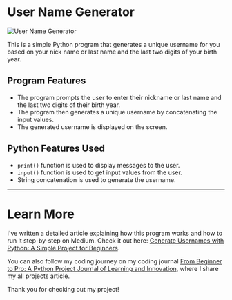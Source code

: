 # User Name Generator

![User Name Generator](https://user-images.githubusercontent.com/29802859/219423998-0071c064-3047-4c6b-92e5-590fd451c6e3.png)

This is a simple Python program that generates a unique username for you based on your nick name or last name and the last two digits of your birth year.

## Program Features
- The program prompts the user to enter their nickname or last name and the last two digits of their birth year.
- The program then generates a unique username by concatenating the input values.
- The generated username is displayed on the screen.

## Python Features Used
- `print()` function is used to display messages to the user.
- `input()` function is used to get input values from the user.
- String concatenation is used to generate the username.

---

# Learn More
I've written a detailed article explaining how this program works and how to run it step-by-step on Medium. Check it out here: [Generate Usernames with Python: A Simple Project for Beginners](https://medium.com/@ajbrohi/generate-usernames-with-python-a-simple-project-for-beginners-5317e5ac7eb2).

You can also follow my coding journey on my coding journal [From Beginner to Pro: A Python Project Journal of Learning and Innovation](https://medium.com/@ajbrohi/from-beginner-to-pro-a-python-project-journal-of-learning-and-innovation-60ede797a9c3), where I share my all projects article.

Thank you for checking out my project!

